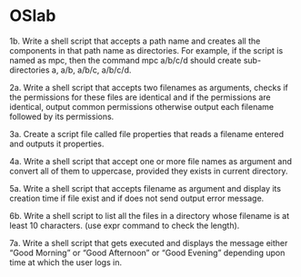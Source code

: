 # OSlab

1b. Write a shell script that accepts a path name and creates all the components in that path 
name as directories. For example, if the script is named as mpc, then the command mpc a/b/c/d 
should create sub-directories a, a/b, a/b/c, a/b/c/d.

2a. Write a shell script that accepts two filenames as arguments, checks if the permissions for 
these files are identical and if the permissions are identical, output common permissions 
otherwise output each filename followed by its permissions.

3a. Create a script file called file properties that reads a filename entered and outputs it 
properties.

4a. Write a shell script that accept one or more file names as argument and convert all of them 
to uppercase, provided they exists in current directory.

5a. Write a shell script that accepts filename as argument and display its creation time if file 
exist and if does not send output error message.

6b. Write a shell script to list all the files in a directory whose filename is at least 10 characters.
(use expr command to check the length).

7a. Write a shell script that gets executed and displays the message either “Good Morning” or 
“Good Afternoon” or “Good Evening” depending upon time at which the user logs in.
